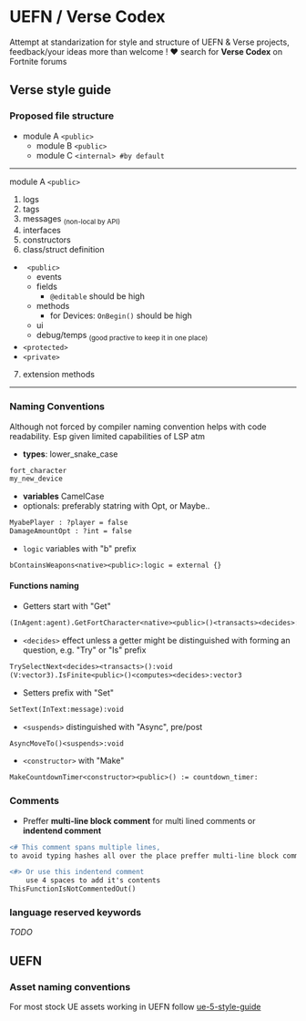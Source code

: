 # UEFN / Verse Codex
Attempt at standarization for style and structure of UEFN & Verse projects, feedback/your ideas more than welcome ! ❤️ search for **Verse Codex** on Fortnite forums

## Verse style guide

### Proposed file structure

 * module A ```<public>```
   * module B ```<public>```
   * module C ```<internal> #by default```

----------------

module A ```<public>```

1. logs
2. tags
3. messages <sub>(non-local by API)</sub>
4. interfaces
5. constructors
6. class/struct definition
  * ``` <public>```
    * events
    * fields
      * `@editable` should be high
    * methods
      * for Devices: `OnBegin()` should be high 
    * ui
    * debug/temps <sub>(good practive to keep it in one place)</sub>
  * ```<protected>```
  * ```<private>```
7.  extension methods 

------------

### Naming Conventions
Although not forced by compiler naming convention helps with code readability. Esp given limited capabilities of LSP atm

 * **types**: lower_snake_case
  ```diff
  fort_character
  my_new_device
  ```
 * **variables** CamelCase
 * optionals: preferably statring with Opt, or Maybe..
```diff
MyabePlayer : ?player = false
DamageAmountOpt : ?int = false
```
 * `logic` variables with "b" prefix
```diff
bContainsWeapons<native><public>:logic = external {}
```

#### Functions naming
 * Getters start with "Get"
 ```diff
(InAgent:agent).GetFortCharacter<native><public>()<transacts><decides>:fort_character
```
 * `<decides>` effect unless a getter might be distinguished with forming an question, e.g. "Try" or "Is" prefix
 ```diff
TrySelectNext<decides><transacts>():void
(V:vector3).IsFinite<public>()<computes><decides>:vector3
```
 * Setters prefix with "Set"
 ```diff
SetText(InText:message):void
```
 * `<suspends>` distinguished with "Async", pre/post
 ```diff
AsyncMoveTo()<suspends>:void
```
 * `<constructor>` with "Make"
 ```diff
MakeCountdownTimer<constructor><public>() := countdown_timer:
```

### Comments
 * Preffer **multi-line block comment** for multi lined comments or **indentend comment**
```diff
<# This comment spans multiple lines, 
to avoid typing hashes all over the place preffer multi-line block comments #>

<#> Or use this indentend comment
    use 4 spaces to add it's contents
ThisFunctionIsNotCommentedOut()
```

### language reserved keywords
_TODO_

## UEFN
### Asset naming conventions
For most stock UE assets working in UEFN follow [ue-5-style-guide](https://github.com/Allar/ue5-style-guide/commits?author=Allar)
